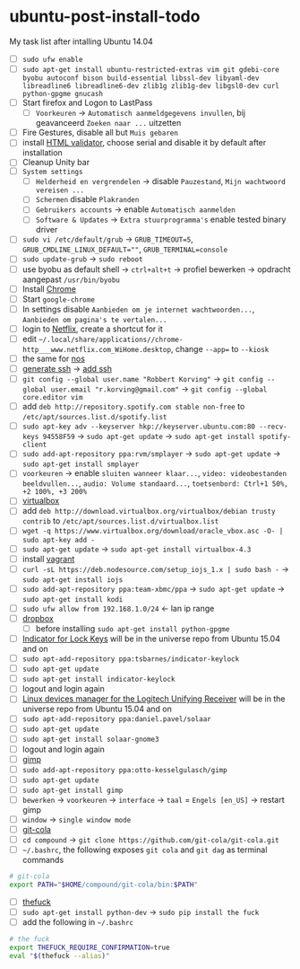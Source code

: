 ubuntu-post-install-todo
========================

My task list after intalling Ubuntu 14.04

* [ ] `sudo ufw enable`
* [ ] `sudo apt-get install ubuntu-restricted-extras vim git gdebi-core byobu autoconf bison build-essential libssl-dev libyaml-dev libreadline6 libreadline6-dev zlib1g zlib1g-dev libgsl0-dev curl python-gpgme gnucash`
* [ ] Start firefox and Logon to LastPass
  * [ ] `Voorkeuren` -> `Automatisch aanmeldgegevens invullen`, bij geavanceerd `Zoeken naar ...` uitzetten
 * [ ] Fire Gestures, disable all but `Muis gebaren`
 * [ ] install [HTML validator](http://users.skynet.be/mgueury/mozilla/index.html), choose serial and disable it by default after installation
* [ ] Cleanup Unity bar
* [ ] `System settings`
  * [ ] `Helderheid en vergrendelen` -> disable `Pauzestand`, `Mijn wachtwoord vereisen ...`
  * [ ] `Schermen` disable `Plakranden`
  * [ ] `Gebruikers accounts` -> enable `Automatisch aanmelden`
  * [ ] `Software & Updates` -> `Extra stuurprogramma's` enable tested binary driver
* [ ] `sudo vi /etc/default/grub` -> `GRUB_TIMEOUT=5`, `GRUB_CMDLINE_LINUX_DEFAULT=""`, `GRUB_TERMINAL=console`
* [ ] `sudo update-grub` -> `sudo reboot`
* [ ] use byobu as default shell -> `ctrl+alt+t` -> profiel bewerken -> opdracht aangepast `/usr/bin/byobu`
* [ ] Install [Chrome](https://www.google.nl/chrome/browser/desktop/index.html)
* [ ] Start `google-chrome`
 * [ ] In settings disable `Aanbieden om je internet wachtwoorden...`, `Aanbieden om pagina's te vertalen...`
 * [ ] login to [Netflix](http://www.netflix.com/), create a shortcut for it
 * [ ] edit `~/.local/share/applications//chrome-http___www.netflix.com_WiHome.desktop`, change `--app=` to `--kiosk `
 * [ ] the same for [nos](http://nos.nl/)
* [ ] [generate ssh](https://help.github.com/articles/generating-ssh-keys/) -> [add ssh](https://github.com/settings/ssh)
* [ ] `git config --global user.name "Robbert Korving"` -> `git config --global user.email "r.korving@gmail.com"` -> `git config --global core.editor vim`
* [ ] add `deb http://repository.spotify.com stable non-free` to `/etc/apt/sources.list.d/spotify.list`
 * [ ] `sudo apt-key adv --keyserver hkp://keyserver.ubuntu.com:80 --recv-keys 94558F59` -> `sudo apt-get update` -> `sudo apt-get install spotify-client`
* [ ] `sudo add-apt-repository ppa:rvm/smplayer` -> `sudo apt-get update` -> `sudo apt-get install smplayer`
 * [ ] `voorkeuren` -> enable `sluiten wanneer klaar...`, `video: videobestanden beeldvullen...`, `audio: Volume standaard...`, `toetsenbord: Ctrl+1 50%, +2 100%, +3 200%`
* [ ] [virtualbox](https://www.virtualbox.org/wiki/Linux_Downloads#Debian-basedLinuxdistributions)
 * [ ] add `deb http://download.virtualbox.org/virtualbox/debian trusty contrib` to `/etc/apt/sources.list.d/virtualbox.list`
 * [ ] `wget -q https://www.virtualbox.org/download/oracle_vbox.asc -O- | sudo apt-key add -`
 * [ ] `sudo apt-get update` -> `sudo apt-get install virtualbox-4.3`
* [ ] install [vagrant](https://www.vagrantup.com/downloads)
* [ ] `curl -sL https://deb.nodesource.com/setup_iojs_1.x | sudo bash -` -> `sudo apt-get install iojs`
* [ ] `sudo add-apt-repository ppa:team-xbmc/ppa` -> `sudo apt-get update` -> `sudo apt-get install kodi`
 * [ ] `sudo ufw allow from 192.168.1.0/24` <- lan ip range
* [ ] [dropbox](https://www.dropbox.com/downloading?src=index)
  * [ ] before installing `sudo apt-get install python-gpgme`
* [ ] [Indicator for Lock Keys](http://packages.ubuntu.com/search?keywords=indicator-keylock) will be in the universe repo from Ubuntu 15.04 and on
 * [ ] `sudo apt-add-repository ppa:tsbarnes/indicator-keylock`
 * [ ] `sudo apt-get update`
 * [ ] `sudo apt-get install indicator-keylock`
 * [ ] logout and login again
* [ ] [Linux devices manager for the Logitech Unifying Receiver](https://github.com/pwr/Solaar) will be in the universe repo from Ubuntu 15.04 and on
 * [ ] `sudo apt-add-repository ppa:daniel.pavel/solaar`
 * [ ] `sudo apt-get update`
 * [ ] `sudo apt-get install solaar-gnome3`
 * [ ] logout and login again
* [ ] [gimp](http://www.gimp.org/)
 * [ ] `sudo add-apt-repository ppa:otto-kesselgulasch/gimp`
 * [ ] `sudo apt-get update`
 * [ ] `sudo apt-get install gimp`
 * [ ] `bewerken` -> `voorkeuren` -> `interface` -> `taal` = `Engels [en_US]` -> restart gimp
 * [ ] `window` -> `single window mode`
* [ ] [git-cola](https://github.com/git-cola/git-cola)
 * [ ] `cd compound` -> `git clone https://github.com/git-cola/git-cola.git`
 * [ ] `~/.bashrc`, the following exposes `git cola` and `git dag` as terminal commands
 ```bash
 # git-cola
 export PATH="$HOME/compound/git-cola/bin:$PATH"
 ```
* [ ] [thefuck](https://github.com/nvbn/thefuck)
 * [ ] `sudo apt-get install python-dev` -> `sudo pip install the fuck`
 * [ ] add the following in `~/.bashrc`
 ```bash
 # the fuck
 export THEFUCK_REQUIRE_CONFIRMATION=true
 eval "$(thefuck --alias)"
 ```
